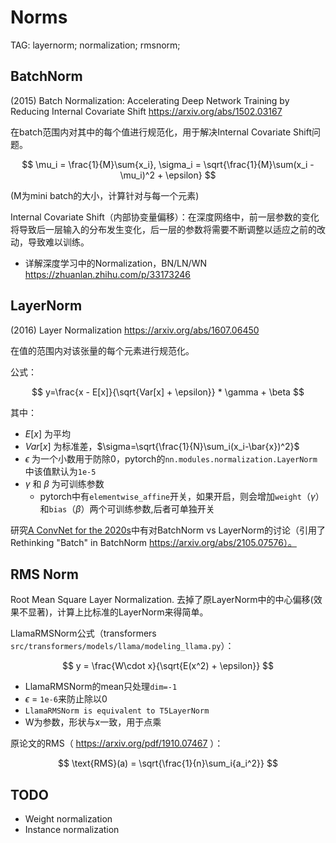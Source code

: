 Norms
=====

TAG: layernorm; normalization; rmsnorm;

## BatchNorm

(2015) Batch Normalization: Accelerating Deep Network Training by Reducing Internal Covariate Shift https://arxiv.org/abs/1502.03167

在batch范围内对其中的每个值进行规范化，用于解决Internal Covariate Shift问题。

$$
\mu_i = \frac{1}{M}\sum{x_i}, \sigma_i = \sqrt{\frac{1}{M}\sum(x_i - \mu_i)^2 + \epsilon}
$$

(M为mini batch的大小，计算针对与每一个元素)

Internal Covariate Shift（内部协变量偏移）：在深度网络中，前一层参数的变化将导致后一层输入的分布发生变化，后一层的参数将需要不断调整以适应之前的改动，导致难以训练。

* 详解深度学习中的Normalization，BN/LN/WN https://zhuanlan.zhihu.com/p/33173246

## LayerNorm

(2016) Layer Normalization https://arxiv.org/abs/1607.06450

在值的范围内对该张量的每个元素进行规范化。

公式：

$$
y=\frac{x - E[x]}{\sqrt{Var[x] + \epsilon}} * \gamma + \beta
$$

其中：

* $E[x]$ 为平均
* $Var[x]$ 为标准差，$\sigma=\sqrt{\frac{1}{N}\sum_i(x_i-\bar{x})^2}$
* $\epsilon$ 为一个小数用于防除0，pytorch的`nn.modules.normalization.LayerNorm`中该值默认为`1e-5`
* $\gamma$ 和 $\beta$ 为可训练参数
  * pytorch中有`elementwise_affine`开关，如果开启，则会增加`weight`（$\gamma$）和`bias`（$\beta$）两个可训练参数,后者可单独开关

研究[A ConvNet for the 2020s](https://arxiv.org/abs/2201.03545)中有对BatchNorm vs LayerNorm的讨论（引用了 Rethinking "Batch" in BatchNorm https://arxiv.org/abs/2105.07576）。

## RMS Norm

Root Mean Square Layer Normalization. 去掉了原LayerNorm中的中心偏移(效果不显著)，计算上比标准的LayerNorm来得简单。

LlamaRMSNorm公式（transformers `src/transformers/models/llama/modeling_llama.py`）：

$$
y = \frac{W\cdot x}{\sqrt{E(x^2) + \epsilon}}
$$

* LlamaRMSNorm的mean只处理`dim=-1`
* $\epsilon$ = `1e-6`来防止除以0
* `LlamaRMSNorm is equivalent to T5LayerNorm`
* W为参数，形状与x一致，用于点乘

原论文的RMS（ https://arxiv.org/pdf/1910.07467 ）：

$$
\text{RMS}(a) = \sqrt{\frac{1}{n}\sum_i{a_i^2}}
$$

## TODO

* Weight normalization
* Instance normalization